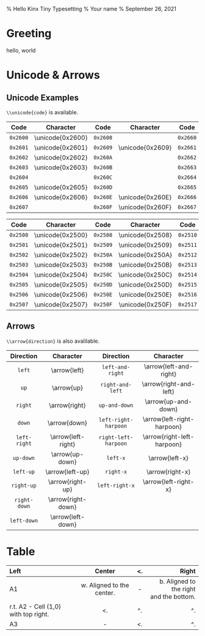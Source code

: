 % Hello Kinx Tiny Typesetting
% Your name
% September 26, 2021

# Greeting
hello, world

# Unicode & Arrows

## Unicode Examples

`\\unicode{code}` is available.

|   Code   |     Character     |   Code   |     Character     |   Code   |     Character     |   Code   |     Character     |
| :------: | :---------------: | :------: | :---------------: | :------: | :---------------: | :------: | :---------------: |
| `0x2600` | \\unicode{0x2600} | `0x2608` |                   | `0x2660` | \\unicode{0x2660} | `0x2668` | \\unicode{0x2668} |
| `0x2601` | \\unicode{0x2601} | `0x2609` | \\unicode{0x2609} | `0x2661` | \\unicode{0x2661} | `0x2669` | \\unicode{0x2669} |
| `0x2602` | \\unicode{0x2602} | `0x260A` |                   | `0x2662` | \\unicode{0x2662} | `0x266A` | \\unicode{0x266A} |
| `0x2603` | \\unicode{0x2603} | `0x260B` |                   | `0x2663` | \\unicode{0x2663} | `0x266B` | \\unicode{0x266B} |
| `0x2604` |                   | `0x260C` |                   | `0x2664` | \\unicode{0x2664} | `0x266C` | \\unicode{0x266C} |
| `0x2605` | \\unicode{0x2605} | `0x260D` |                   | `0x2665` | \\unicode{0x2665} | `0x266D` | \\unicode{0x266D} |
| `0x2606` | \\unicode{0x2606} | `0x260E` | \\unicode{0x260E} | `0x2666` | \\unicode{0x2666} | `0x266E` | \\unicode{0x266E} |
| `0x2607` |                   | `0x260F` | \\unicode{0x260F} | `0x2667` | \\unicode{0x2667} | `0x266F` | \\unicode{0x266F} |

|   Code   |     Character     |   Code   |     Character     |   Code   |     Character     |   Code   |     Character     |
| :------: | :---------------: | :------: | :---------------: | :------: | :---------------: | :------: | :---------------: |
| `0x2500` | \\unicode{0x2500} | `0x2508` | \\unicode{0x2508} | `0x2510` | \\unicode{0x2510} | `0x2518` | \\unicode{0x2518} |
| `0x2501` | \\unicode{0x2501} | `0x2509` | \\unicode{0x2509} | `0x2511` | \\unicode{0x2511} | `0x2519` | \\unicode{0x2519} |
| `0x2502` | \\unicode{0x2502} | `0x250A` | \\unicode{0x250A} | `0x2512` | \\unicode{0x2512} | `0x251A` | \\unicode{0x251A} |
| `0x2503` | \\unicode{0x2503} | `0x250B` | \\unicode{0x250B} | `0x2513` | \\unicode{0x2513} | `0x251B` | \\unicode{0x251B} |
| `0x2504` | \\unicode{0x2504} | `0x250C` | \\unicode{0x250C} | `0x2514` | \\unicode{0x2514} | `0x251C` | \\unicode{0x251C} |
| `0x2505` | \\unicode{0x2505} | `0x250D` | \\unicode{0x250D} | `0x2515` | \\unicode{0x2515} | `0x251D` | \\unicode{0x251D} |
| `0x2506` | \\unicode{0x2506} | `0x250E` | \\unicode{0x250E} | `0x2516` | \\unicode{0x2516} | `0x251E` | \\unicode{0x251E} |
| `0x2507` | \\unicode{0x2507} | `0x250F` | \\unicode{0x250F} | `0x2517` | \\unicode{0x2517} | `0x251F` | \\unicode{0x251F} |

## Arrows

`\\arrow{direction}` is also avalilable.

|  Direction   |      Character      |      Direction       |          Character          |
| :----------: | :-----------------: | :------------------: | :-------------------------: |
|    `left`    |    \\arrow{left}    |   `left-and-right`   |   \\arrow{left-and-right}   |
|     `up`     |     \\arrow{up}     |   `right-and-left`   |   \\arrow{right-and-left}   |
|   `right`    |   \\arrow{right}    |    `up-and-down`     |    \\arrow{up-and-down}     |
|    `down`    |    \\arrow{down}    | `left-right-harpoon` | \\arrow{left-right-harpoon} |
| `left-right` | \\arrow{left-right} | `right-left-harpoon` | \\arrow{right-left-harpoon} |
|  `up-down`   |  \\arrow{up-down}   |       `left-x`       |       \\arrow{left-x}       |
|  `left-up`   |  \\arrow{left-up}   |      `right-x`       |      \\arrow{right-x}       |
|  `right-up`  |  \\arrow{right-up}  |    `left-right-x`    |    \\arrow{left-right-x}    |
| `right-down` | \\arrow{right-down} |                      |                             |
| `left-down`  | \\arrow{left-down}  |                      |                             |
# Table

<context label="Table:TableExample"/>
<context caption="Example of Table"/>
<context vline-left="single"/>
<context vline-right="single"/>
<context vline-inside="single"/>
<context hline-header="double"/>
<context hline-inside="single"/>
<context cell-valign="middle"/>
<context cell-2-1="This is very very very very very very very very very very very very very very very very very long text."/>
<context cell-0-2="l. This is very very very very very very very very very very very very very very very very very very very very very very very long text aligned to the left."/>

|                 Left                 |          Center           |  \<.  |                    Right                     |
| :----------------------------------- | :-----------------------: | :---: | -------------------------------------------: |
| A1                                   | w. Aligned to the center. |   -   | b. Aligned to the right<br />and the bottom. |
| r.t. A2 - Cell (1,0) with top right. |            \<.            |  ^.   |                                           ^. |
| A3                                   |             -             |  \<.  |                                           ^. |
